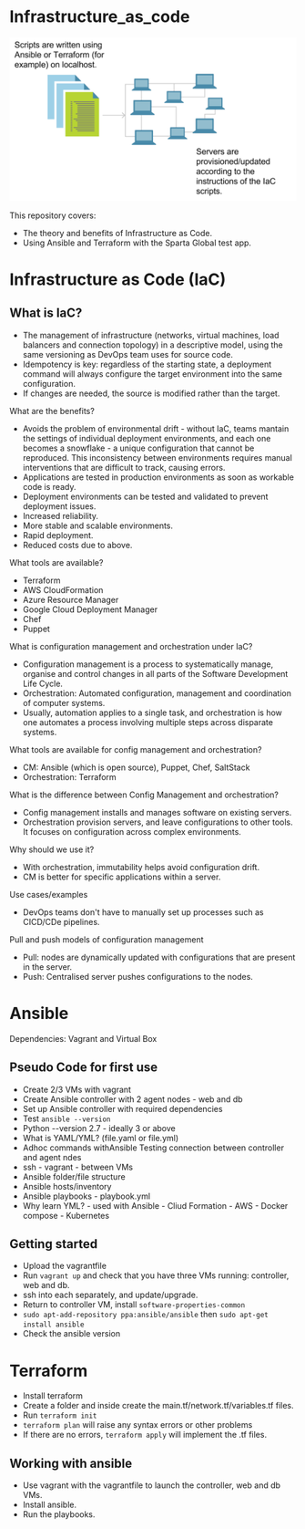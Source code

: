 # Infrastructure_as_code

![Infrastructure as Code](./IaC_diagram.png)

This repository covers: 
- The theory and benefits of Infrastructure as Code. 
- Using Ansible and Terraform with the Sparta Global test app.

# Infrastructure as Code (IaC)

## What is IaC?
- The management of infrastructure (networks, virtual machines, load balancers and connection topology) in a descriptive model, using the same versioning as DevOps team uses for source code.
- Idempotency is key: regardless of the starting state, a deployment command will always configure the target environment into the same configuration.
- If changes are needed, the source is modified rather than the target. 

What are the benefits?

- Avoids the problem of environmental drift - without IaC, teams mantain the settings of individual deployment environments, and each one becomes a snowflake - a unique configuration that cannot be reproduced. This inconsistency between environments requires manual interventions that are difficult to track, causing errors.
- Applications are tested in production environments as soon as workable code is ready.
- Deployment environments can be tested and validated to prevent deployment issues.
- Increased reliability.
- More stable and scalable environments.
- Rapid deployment.
- Reduced costs due to above.

What tools are available?

- Terraform
- AWS CloudFormation
- Azure Resource Manager
- Google Cloud Deployment Manager
- Chef
- Puppet

What is configuration management and orchestration under IaC?
- Configuration management is a process to systematically manage, organise and control changes in all parts of the Software Development Life Cycle.
- Orchestration: Automated configuration, management and coordination of computer systems.
- Usually, automation applies to a single task, and orchestration is how one automates a process involving multiple steps across disparate systems. 

What tools are available for config management and orchestration?
- CM: Ansible (which is open source), Puppet, Chef, SaltStack
- Orchestration: Terraform

What is the difference between Config Management and orchestration?
- Config management installs and manages software on existing servers.
- Orchestration provision servers, and leave configurations to other tools. It focuses on configuration across complex environments.

Why should we use it?
- With orchestration, immutability helps avoid configuration drift.
- CM is better for specific applications within a server.

Use cases/examples
- DevOps teams don't have to manually set up processes such as CICD/CDe pipelines.

Pull and push models of configuration management
- Pull: nodes are dynamically updated with configurations that are present in the server.
- Push: Centralised server pushes configurations to the nodes.

# Ansible
Dependencies: Vagrant and Virtual Box

## Pseudo Code for first use
- Create 2/3 VMs with vagrant
- Create Ansible controller with 2 agent nodes - web and db
- Set up Ansible controller with required dependencies
- Test `ansible --version` 
- Python --version 2.7 - ideally 3 or above
- What is YAML/YML? (file.yaml or file.yml)
- Adhoc commands withAnsible
Testing connection between controller and agent ndes
- ssh - vagrant - between VMs
- Ansible folder/file structure
- Ansible hosts/inventory
- Ansible playbooks - playbook.yml
- Why learn YML? - used with Ansible - Cliud Formation - AWS - Docker compose - Kubernetes

## Getting started

- Upload the vagrantfile
- Run `vagrant up` and check that you have three VMs running: controller, web and db.
- ssh into each separately, and update/upgrade.
- Return to controller VM, install `software-properties-common`
- `sudo apt-add-repository ppa:ansible/ansible` then `sudo apt-get install ansible`
- Check the ansible version

# Terraform
- Install terraform
- Create a folder and inside create the main.tf/network.tf/variables.tf files.
- Run `terraform init`
- `terraform plan` will raise any syntax errors or other problems
- If there are no errors, `terraform apply` will implement the .tf files.

## Working with ansible
- Use vagrant with the vagrantfile to launch the controller, web and db VMs.
- Install ansible.
- Run the playbooks.
